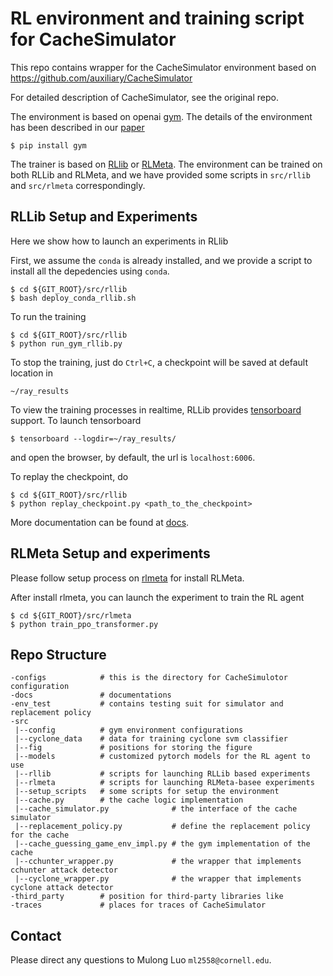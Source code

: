 RL environment and training script for CacheSimulator
==============
This repo contains wrapper for the CacheSimulator environment based on 
https://github.com/auxiliary/CacheSimulator

For detailed description of CacheSimulator, see the original repo.

The environment is based on openai [gym](https://github.com/openai/gym). The details of the environment has been described in our [paper](docs/paper_micro.pdf)

```
$ pip install gym
```

The trainer is based on [RLlib](https://www.ray.io/rllib) or [RLMeta](https://github.com/facebookresearch/rlmeta). The environment can be trained on both RLLib and RLMeta, and we have provided some scripts in ```src/rllib``` and ```src/rlmeta``` correspondingly.

## RLLib Setup and Experiments

Here we show how to launch an experiments in RLlib

First, we assume the ```conda``` is already installed, and we provide a script to install all the depedencies using ```conda```. 

```
$ cd ${GIT_ROOT}/src/rllib
$ bash deploy_conda_rllib.sh
```


To run the training

```
$ cd ${GIT_ROOT}/src/rllib
$ python run_gym_rllib.py
```

To stop the training, just do ```Ctrl+C```, a checkpoint will be saved at default location in

```
~/ray_results
```

To view the training processes in realtime, RLLib provides [tensorboard](https://tensorboard.dev) support. To launch tensorboard

```
$ tensorboard --logdir=~/ray_results/
```

and open the browser, by default, the url is ```localhost:6006```.


To replay the checkpoint, do

```
$ cd ${GIT_ROOT}/src/rllib
$ python replay_checkpoint.py <path_to_the_checkpoint>
```

More documentation can be found at [docs](docs).

## RLMeta Setup and experiments

Please follow setup process on [rlmeta](https://github.com/facebookresearch/rlmeta) for install RLMeta. 

After install rlmeta, you can launch the experiment to train the RL agent

```
$ cd ${GIT_ROOT}/src/rlmeta
$ python train_ppo_transformer.py
```

## Repo Structure 

```
-configs            # this is the directory for CacheSimulotor configuration
-docs               # documentations
-env_test           # contains testing suit for simulator and replacement policy
-src
 |--config          # gym environment configurations
 |--cyclone_data    # data for training cyclone svm classifier
 |--fig             # positions for storing the figure
 |--models          # customized pytorch models for the RL agent to use
 |--rllib           # scripts for launching RLLib based experiments
 |--rlmeta          # scripts for launching RLMeta-basee experiments
 |--setup_scripts   # some scripts for setup the environment
 |--cache.py        # the cache logic implementation
 |--cache_simulator.py              # the interface of the cache simulator
 |--replacement_policy.py           # define the replacement policy for the cache
 |--cache_guessing_game_env_impl.py # the gym implementation of the cache
 |--cchunter_wrapper.py             # the wrapper that implements cchunter attack detector
 |--cyclone_wrapper.py              # the wrapper that implements cyclone attack detector
-third_party        # position for third-party libraries like 
-traces             # places for traces of CacheSimulator
```
## Contact

Please direct any questions to Mulong Luo ```ml2558@cornell.edu```.
